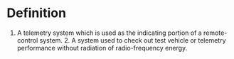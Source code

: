 # Definition

1.  A telemetry system which is used as the indicating portion of a
    remote-control system. 2. A system used to check out test vehicle or
    telemetry performance without radiation of radio-frequency energy.
